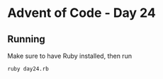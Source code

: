 # Advent of Code - Day 24

## Running

Make sure to have Ruby installed, then run

```
ruby day24.rb
```
